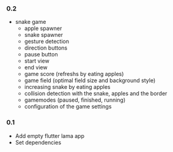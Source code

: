 ### 0.2
- snake game  
	- apple spawner  
	- snake spawner  
	- gesture detection  
	- direction buttons  
	- pause button  
	- start view  
	- end view  
	- game score (refreshs by eating apples)  
	- game field (optimal field size and background style)  
	- increasing snake by eating apples  
	- collision detection with the snake, apples and the border  
	- gamemodes (paused, finished, running)  
	- configuration of the game settings  
  
  
### 0.1
- Add empty flutter lama app
- Set dependencies